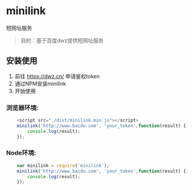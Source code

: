 # minilink
短网址服务

> 目的：基于百度dwz提供短网址服务

## 安装使用

1. 前往 https://dwz.cn/ 申请鉴权token
2. 通过NPM安装minilink
3. 开始使用

### 浏览器环境:
``` javascript
    <script src="./dist/minilink.min.js"></script>
    minilink('http://www.baidu.com', 'your_token',function(result) {
        console.log(result);
    });
```

### Node环境:
``` javascript
    var minilink = require('minilink');
    minilink('http://www.baidu.com', 'your_token',function(result) {
        console.log(result);
    });
```